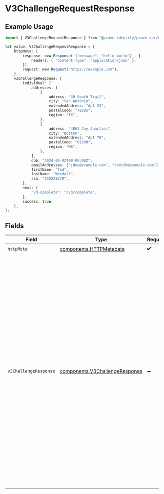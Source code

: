 # V3ChallengeRequestResponse

## Example Usage

```typescript
import { V3ChallengeRequestResponse } from "@prove-identity/prove-api/models/operations";

let value: V3ChallengeRequestResponse = {
    httpMeta: {
        response: new Response('{"message": "hello world"}', {
            headers: { "Content-Type": "application/json" },
        }),
        request: new Request("https://example.com"),
    },
    v3ChallengeResponse: {
        individual: {
            addresses: [
                {
                    address: "39 South Trail",
                    city: "San Antonio",
                    extendedAddress: "Apt 23",
                    postalCode: "78285",
                    region: "TX",
                },
                {
                    address: "4861 Jay Junction",
                    city: "Boston",
                    extendedAddress: "Apt 78",
                    postalCode: "02208",
                    region: "MS",
                },
            ],
            dob: "2024-05-02T00:00:00Z",
            emailAddresses: ["jdoe@example.com", "dsmith@example.com"],
            firstName: "Tod",
            lastName: "Weedall",
            ssn: "265228370",
        },
        next: {
            "v3-complete": "/v3/complete",
        },
        success: true,
    },
};
```

## Fields

| Field                                                                                                                                                                                                                                                                                                                                                                                                                                                                                                                 | Type                                                                                                                                                                                                                                                                                                                                                                                                                                                                                                                  | Required                                                                                                                                                                                                                                                                                                                                                                                                                                                                                                              | Description                                                                                                                                                                                                                                                                                                                                                                                                                                                                                                           | Example                                                                                                                                                                                                                                                                                                                                                                                                                                                                                                               |
| --------------------------------------------------------------------------------------------------------------------------------------------------------------------------------------------------------------------------------------------------------------------------------------------------------------------------------------------------------------------------------------------------------------------------------------------------------------------------------------------------------------------- | --------------------------------------------------------------------------------------------------------------------------------------------------------------------------------------------------------------------------------------------------------------------------------------------------------------------------------------------------------------------------------------------------------------------------------------------------------------------------------------------------------------------- | --------------------------------------------------------------------------------------------------------------------------------------------------------------------------------------------------------------------------------------------------------------------------------------------------------------------------------------------------------------------------------------------------------------------------------------------------------------------------------------------------------------------- | --------------------------------------------------------------------------------------------------------------------------------------------------------------------------------------------------------------------------------------------------------------------------------------------------------------------------------------------------------------------------------------------------------------------------------------------------------------------------------------------------------------------- | --------------------------------------------------------------------------------------------------------------------------------------------------------------------------------------------------------------------------------------------------------------------------------------------------------------------------------------------------------------------------------------------------------------------------------------------------------------------------------------------------------------------- |
| `httpMeta`                                                                                                                                                                                                                                                                                                                                                                                                                                                                                                            | [components.HTTPMetadata](../../models/components/httpmetadata.md)                                                                                                                                                                                                                                                                                                                                                                                                                                                    | :heavy_check_mark:                                                                                                                                                                                                                                                                                                                                                                                                                                                                                                    | N/A                                                                                                                                                                                                                                                                                                                                                                                                                                                                                                                   |                                                                                                                                                                                                                                                                                                                                                                                                                                                                                                                       |
| `v3ChallengeResponse`                                                                                                                                                                                                                                                                                                                                                                                                                                                                                                 | [components.V3ChallengeResponse](../../models/components/v3challengeresponse.md)                                                                                                                                                                                                                                                                                                                                                                                                                                      | :heavy_minus_sign:                                                                                                                                                                                                                                                                                                                                                                                                                                                                                                    | Successful request.                                                                                                                                                                                                                                                                                                                                                                                                                                                                                                   | {<br/>"next": {<br/>"v3-complete": "/v3/complete"<br/>},<br/>"individual": {<br/>"firstName": "Tod",<br/>"lastName": "Weedall",<br/>"addresses": [<br/>{<br/>"address": "39 South Trail",<br/>"city": "San Antonio",<br/>"extendedAddress": "Apt 23",<br/>"postalCode": "78285",<br/>"region": "TX"<br/>},<br/>{<br/>"address": "4861 Jay Junction",<br/>"city": "Boston",<br/>"extendedAddress": "Apt 78",<br/>"postalCode": "02208",<br/>"region": "MS"<br/>}<br/>],<br/>"emailAddresses": [<br/>"jdoe@example.com",<br/>"dsmith@example.com"<br/>],<br/>"dob": "2024-05-02T00:00:00Z",<br/>"ssn": "265228370"<br/>},<br/>"success": true<br/>} |